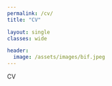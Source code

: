 ```yaml
---
permalink: /cv/
title: "CV"

layout: single
classes: wide

header:
  image: /assets/images/bif.jpeg
---
```


CV
